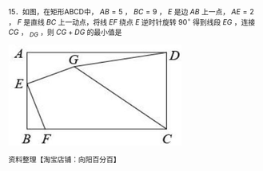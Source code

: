 15．如图，在矩形ABCD中， $A B = 5$ ， $B C = 9$ ， $E$ 是边 $A B$ 上一点， $A E = 2$ ， $F$ 是直线 $B C$ 上一动点，将线 $E F$ 绕点 $E$ 逆时针旋转 $9 0 ^ { \circ }$ 得到线段 $E G$ ，连接 $C G$ ， $_ { D G }$ ，则 $C G + D G$ 的最小值是

![](<../../qs_image_DB/专题2-4_瓜豆轨最值模型：为什么我们喜欢手拉手（直线与曲线）（解析版）_/0f3135e6a99b4d4488ebf9956abec5974c7b90fc7b6cac73bcaf8526d56718a4.jpg>)

资料整理【淘宝店铺：向阳百分百】
